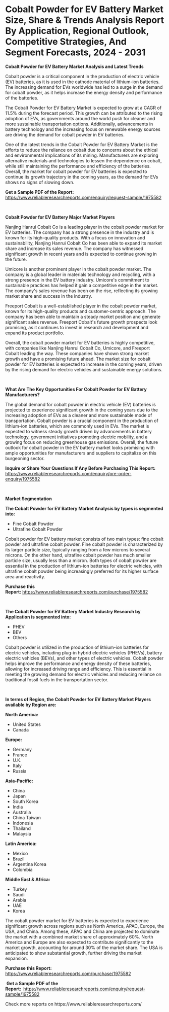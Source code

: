 <p><h1>Cobalt Powder for EV Battery Market Size, Share & Trends Analysis Report By Application, Regional Outlook, Competitive Strategies, And Segment Forecasts, 2024 - 2031</h1></p><p><strong>Cobalt Powder for EV Battery Market Analysis and Latest Trends</strong></p>
<p><p>Cobalt powder is a critical component in the production of electric vehicle (EV) batteries, as it is used in the cathode material of lithium-ion batteries. The increasing demand for EVs worldwide has led to a surge in the demand for cobalt powder, as it helps increase the energy density and performance of the batteries.</p><p>The Cobalt Powder for EV Battery Market is expected to grow at a CAGR of 11.5% during the forecast period. This growth can be attributed to the rising adoption of EVs, as governments around the world push for cleaner and more sustainable transportation options. Additionally, advancements in battery technology and the increasing focus on renewable energy sources are driving the demand for cobalt powder in EV batteries.</p><p>One of the latest trends in the Cobalt Powder for EV Battery Market is the efforts to reduce the reliance on cobalt due to concerns about the ethical and environmental implications of its mining. Manufacturers are exploring alternative materials and technologies to lessen the dependence on cobalt, while still maintaining the performance and efficiency of the batteries. Overall, the market for cobalt powder for EV batteries is expected to continue its growth trajectory in the coming years, as the demand for EVs shows no signs of slowing down.</p></p>
<p><strong>Get a Sample PDF of the Report:&nbsp;</strong> <a href="https://www.reliableresearchreports.com/enquiry/request-sample/1975582">https://www.reliableresearchreports.com/enquiry/request-sample/1975582</a></p>
<p>&nbsp;</p>
<p><strong>Cobalt Powder for EV Battery Major Market Players</strong></p>
<p><p>Nanjing Hanrui Cobalt Co is a leading player in the cobalt powder market for EV batteries. The company has a strong presence in the industry and is known for its high-quality products. With a focus on innovation and sustainability, Nanjing Hanrui Cobalt Co has been able to expand its market share and increase its sales revenue. The company has witnessed significant growth in recent years and is expected to continue growing in the future.</p><p>Umicore is another prominent player in the cobalt powder market. The company is a global leader in materials technology and recycling, with a strong presence in the EV battery industry. Umicore's commitment to sustainable practices has helped it gain a competitive edge in the market. The company's sales revenue has been on the rise, reflecting its growing market share and success in the industry.</p><p>Freeport Cobalt is a well-established player in the cobalt powder market, known for its high-quality products and customer-centric approach. The company has been able to maintain a steady market position and generate significant sales revenue. Freeport Cobalt's future growth prospects look promising, as it continues to invest in research and development and expand its product portfolio.</p><p>Overall, the cobalt powder market for EV batteries is highly competitive, with companies like Nanjing Hanrui Cobalt Co, Umicore, and Freeport Cobalt leading the way. These companies have shown strong market growth and have a promising future ahead. The market size for cobalt powder for EV batteries is expected to increase in the coming years, driven by the rising demand for electric vehicles and sustainable energy solutions.</p></p>
<p>&nbsp;</p>
<p><strong>What Are The Key Opportunities For Cobalt Powder for EV Battery Manufacturers?</strong></p>
<p><p>The global demand for cobalt powder in electric vehicle (EV) batteries is projected to experience significant growth in the coming years due to the increasing adoption of EVs as a cleaner and more sustainable mode of transportation. Cobalt powder is a crucial component in the production of lithium-ion batteries, which are commonly used in EVs. The market is expected to witness steady growth driven by advancements in battery technology, government initiatives promoting electric mobility, and a growing focus on reducing greenhouse gas emissions. Overall, the future outlook for cobalt powder in the EV battery market looks promising with ample opportunities for manufacturers and suppliers to capitalize on this burgeoning sector.</p></p>
<p><strong>Inquire or Share Your Questions If Any Before Purchasing This Report:</strong> <a href="https://www.reliableresearchreports.com/enquiry/pre-order-enquiry/1975582">https://www.reliableresearchreports.com/enquiry/pre-order-enquiry/1975582</a></p>
<p>&nbsp;</p>
<p><strong>Market Segmentation</strong></p>
<p><strong>The Cobalt Powder for EV Battery Market Analysis by types is segmented into:</strong></p>
<p><ul><li>Fine Cobalt Powder</li><li>Ultrafine Cobalt Powder</li></ul></p>
<p><p>Cobalt powder for EV battery market consists of two main types: fine cobalt powder and ultrafine cobalt powder. Fine cobalt powder is characterized by its larger particle size, typically ranging from a few microns to several microns. On the other hand, ultrafine cobalt powder has much smaller particle size, usually less than a micron. Both types of cobalt powder are essential in the production of lithium-ion batteries for electric vehicles, with ultrafine cobalt powder being increasingly preferred for its higher surface area and reactivity.</p></p>
<p><strong>Purchase this Report:&nbsp;</strong><a href="https://www.reliableresearchreports.com/purchase/1975582">https://www.reliableresearchreports.com/purchase/1975582</a></p>
<p>&nbsp;</p>
<p><strong>The Cobalt Powder for EV Battery Market Industry Research by Application is segmented into:</strong></p>
<p><ul><li>PHEV</li><li>BEV</li><li>Others</li></ul></p>
<p><p>Cobalt powder is utilized in the production of lithium-ion batteries for electric vehicles, including plug-in hybrid electric vehicles (PHEVs), battery electric vehicles (BEVs), and other types of electric vehicles. Cobalt powder helps improve the performance and energy density of these batteries, allowing for increased driving range and efficiency. This is essential in meeting the growing demand for electric vehicles and reducing reliance on traditional fossil fuels in the transportation sector.</p></p>
<p>&nbsp;</p>
<p><strong>In terms of Region, the Cobalt Powder for EV Battery Market Players available by Region are:</strong></p>
<p>
    <p> <strong> North America: </strong>
        <ul>
            <li>United States</li>
            <li>Canada</li>
        </ul>
        </p> 
    <p> <strong> Europe: </strong>
        <ul>
            <li>Germany</li>
            <li>France</li>
            <li>U.K.</li>
            <li>Italy</li>
            <li>Russia</li>
        </ul>
        </p> 
    <p> <strong> Asia-Pacific: </strong>
        <ul>
            <li>China</li>
            <li>Japan</li>
            <li>South Korea</li>
            <li>India</li>
            <li>Australia</li>
            <li>China Taiwan</li>
            <li>Indonesia</li>
            <li>Thailand</li>
            <li>Malaysia</li>
        </ul>
        </p> 
    <p> <strong> Latin America: </strong>
        <ul>
            <li>Mexico</li>
            <li>Brazil</li>
            <li>Argentina Korea</li>
            <li>Colombia</li>
        </ul>
        </p> 
    <p> <strong> Middle East & Africa: </strong>
        <ul>
            <li>Turkey</li>
            <li>Saudi</li>
            <li>Arabia</li>
            <li>UAE</li>
            <li>Korea</li>
        </ul>
    </p>
    </p>
<p><p>The cobalt powder market for EV batteries is expected to experience significant growth across regions such as North America, APAC, Europe, the USA, and China. Among these, APAC and China are projected to dominate the market with a combined market share of approximately 60%. North America and Europe are also expected to contribute significantly to the market growth, accounting for around 30% of the market share. The USA is anticipated to show substantial growth, further driving the market expansion.</p></p>
<p><strong>Purchase this Report: </strong><a href="https://www.reliableresearchreports.com/purchase/1975582">https://www.reliableresearchreports.com/purchase/1975582</a></p>
<p>&nbsp;<strong>Get a Sample PDF of the Report:&nbsp;&nbsp;</strong><a href="https://www.reliableresearchreports.com/enquiry/request-sample/1975582">https://www.reliableresearchreports.com/enquiry/request-sample/1975582</a></p>
<p><strong></strong></p>
<p>Check more reports on https://www.reliableresearchreports.com/</p>